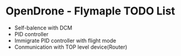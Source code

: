 OpenDrone - Flymaple TODO List
==========

- Self-balence with DCM
- PID controller
- Immigrate PID controller with flight mode
- Conmunication with TOP level device(Router)
